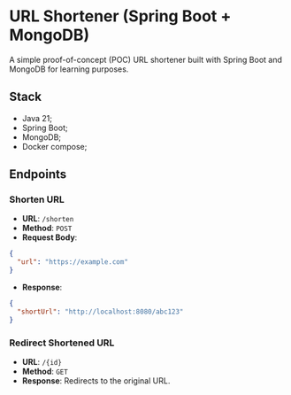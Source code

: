 # URL Shortener (Spring Boot + MongoDB)

A simple proof-of-concept (POC) URL shortener built with Spring Boot and MongoDB for learning purposes.

## Stack
- Java 21;
- Spring Boot;
- MongoDB;
- Docker compose;

## Endpoints

### Shorten URL
- **URL**: `/shorten`
- **Method**: `POST`
- **Request Body**:
```json
{
  "url": "https://example.com"
}
```
- **Response**:
```json
{
  "shortUrl": "http://localhost:8080/abc123"
}
```

### Redirect Shortened URL
- **URL**: `/{id}`
- **Method**: `GET`
- **Response**: Redirects to the original URL.